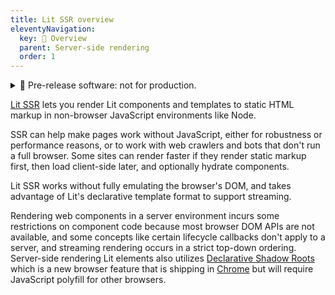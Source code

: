 ```yaml
---
title: Lit SSR overview
eleventyNavigation:
  key: 🧪 Overview
  parent: Server-side rendering
  order: 1
---
```


<details class="pre-release">
  <summary> 🧪 Pre-release software: not for production.</summary>
  
  Lit labs packages are published to get feedback from the wider community. This code shouldn't be used in production, but we encourage you to try it out and [file issues](https://github.com/lit/lit/issues/new/choose) for any bugs you find. For general feedback, please use the GitHub [discussion](https://github.com/lit/lit/discussions).

For more information about the Lit labs process, see [Lib Labs](/docs/libraries/labs/)

</details>

[Lit SSR](https://github.com/lit/lit/tree/main/packages/labs/ssr#readme) lets you render Lit components and templates to static HTML markup in non-browser JavaScript environments like Node.

SSR can help make pages work without JavaScript, either for robustness or performance reasons, or to work with web crawlers and bots that don't run a full browser. Some sites can render faster if they render static markup first, then load client-side later, and optionally hydrate components.

Lit SSR works without fully emulating the browser's DOM, and takes advantage of Lit's declarative template format to support streaming.

Rendering web components in a server environment incurs some restrictions on component code because most browser DOM APIs are not available, and some concepts like certain lifecycle callbacks don't apply to a server, and streaming rendering occurs in a strict top-down ordering. Server-side rendering Lit elements also utilizes [Declarative Shadow Roots](https://web.dev/declarative-shadow-dom/) which is a new browser feature that is shipping in [Chrome](https://developer.chrome.com/blog/new-in-chrome-90/#declarative) but will require JavaScript polyfill for other browsers.
